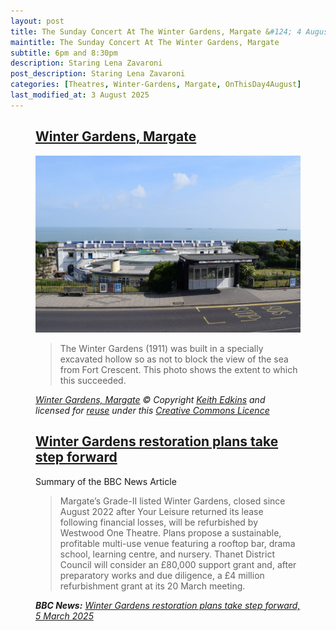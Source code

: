```yaml
---
layout: post
title: The Sunday Concert At The Winter Gardens, Margate &#124; 4 August 1974
maintitle: The Sunday Concert At The Winter Gardens, Margate
subtitle: 6pm and 8:30pm
description: Staring Lena Zavaroni
post_description: Staring Lena Zavaroni
categories: [Theatres, Winter-Gardens, Margate, OnThisDay4August]
last_modified_at: 3 August 2025
---
```


<figure class="fig3">
<div class="CardLayout">
<div class="CardItem">
<h2 id="infobox1" class="infobox"><a href="#infobox1">Winter Gardens, Margate</a></h2>
<div class="CardItem split">
<a href="https://www.geograph.org.uk/photo/4541730"><img src="/assets/images/locations/4541730_e5dd3900_original.jpg" class="full-width" /></a>
<p></p>
<blockquote>
<p>The Winter Gardens (1911) was built in a specially excavated hollow so as not to block the view of the sea from Fort Crescent. This photo shows the extent to which this succeeded.</p>
</blockquote>
<cite><a class="external-link" href="https://www.geograph.org.uk/photo/4541730">Winter Gardens, Margate</a> © Copyright <a class="external-link" href="https://www.geograph.org.uk/profile/11413">Keith Edkins</a> and licensed for <a class="external-link" href="https://www.geograph.org.uk/reuse.php?id=4541730">reuse</a> under this <a class="external-link" href="http://creativecommons.org/licenses/by-sa/2.0/">Creative Commons Licence</a></cite>
</div></div></div>
</figure>

<figure class="fig3">
<div class="CardLayout">
<div class="CardItem">
<h2 id="infobox1" class="infobox"><a href="#infobox1">Winter Gardens restoration plans take step forward</a></h2>
<div class="CardItem split">
<p>Summary of the BBC News Article</p>
<blockquote>
<p>Margate’s Grade-II listed Winter Gardens, closed since August 2022 after Your Leisure returned its lease following financial losses, will be refurbished by Westwood One Theatre. Plans propose a sustainable, profitable multi-use venue featuring a rooftop bar, drama school, learning centre, and nursery. Thanet District Council will consider an £80,000 support grant and, after preparatory works and due diligence, a £4 million refurbishment grant at its 20 March meeting.</p>
</blockquote>
<cite><strong>BBC News:</strong> <a class="external-link" href="https://www.bbc.co.uk/news/articles/ce307epr2wyo">Winter Gardens restoration plans take step forward, 5 March 2025</a></cite>
</div></div></div>
</figure>
